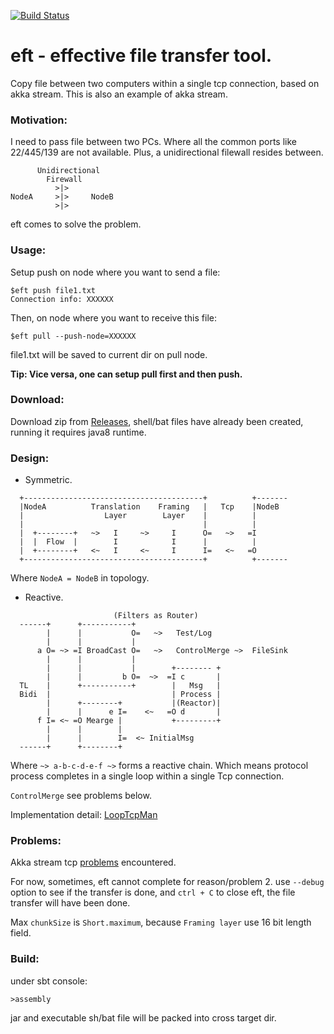 [![Build Status](https://travis-ci.org/cuzfrog/eft.svg?branch=master)](https://travis-ci.org/cuzfrog/eft)
# eft - effective file transfer tool.

Copy file between two computers within a single tcp connection, based on akka stream. This is also an example of akka stream.

### Motivation:

I need to pass file between two PCs. Where all the common ports like 22/445/139 are not available. Plus, a unidirectional filewall resides between.
```text
      Unidirectional
        Firewall
          >|>
NodeA     >|>     NodeB
          >|>
```
eft comes to solve the problem.

### Usage:
Setup push on node where you want to send a file:

    $eft push file1.txt
    Connection info: XXXXXX
        
Then, on node where you want to receive this file:

    $eft pull --push-node=XXXXXX
    
file1.txt will be saved to current dir on pull node.

**Tip: Vice versa, one can setup pull first and then push.**

### Download:
Download zip from [Releases](https://github.com/cuzfrog/eft/releases),
 shell/bat files have already been created, running it requires java8 runtime.

### Design:

* Symmetric.
```text
  +----------------------------------------+          +-------
  |NodeA          Translation    Framing   |   Tcp    |NodeB
  |                  Layer        Layer    |          |
  |                                        |          |
  |  +--------+   ~>   I     ~>     I      O=   ~>   =I
  |  |  Flow  |        I            I      |          |
  |  +--------+   <~   I     <~     I      I=   <~   =O
  +----------------------------------------+          +-------
```
 Where `NodeA = NodeB` in topology.

* Reactive.
```text
                       (Filters as Router)
  ------+      +-----------+
        |      |           O=   ~>   Test/Log  
        |      |           |  
      a O= ~> =I BroadCast O=   ~>   ControlMerge ~>  FileSink
        |      |           |         
        |      |           |        +-------- +
        |      |         b O=  ~>  =I c       |
  TL    |      +-----------+        |   Msg   |     
  Bidi  |                           | Process |
        |      +--------+           |(Reactor)|
        |      |      e I=    <~   =O d       |
      f I= <~ =O Mearge |           +---------+
        |      |        |        
        |      |        I=  <~ InitialMsg
  ------+      +--------+
```
Where `~> a-b-c-d-e-f ~>` forms a reactive chain.
Which means protocol process completes in a single loop within a single Tcp connection.

`ControlMerge` see problems below.

Implementation detail: [LoopTcpMan](https://github.com/cuzfrog/eft/blob/master/src/main/scala/com/github/cuzfrog/eft/LoopTcpMan.scala)
 
### Problems:
Akka stream tcp [problems](TCP_PROBLEM.MD) encountered.

For now, sometimes, eft cannot complete for reason/problem 2. use `--debug` option to see if the transfer is done, and `ctrl + C` to close eft, the file transfer will have been done.

Max `chunkSize` is `Short.maximum`, because `Framing layer` use 16 bit length field.

### Build:
under sbt console:

    >assembly
    
jar and executable sh/bat file will be packed into
 cross target dir.
